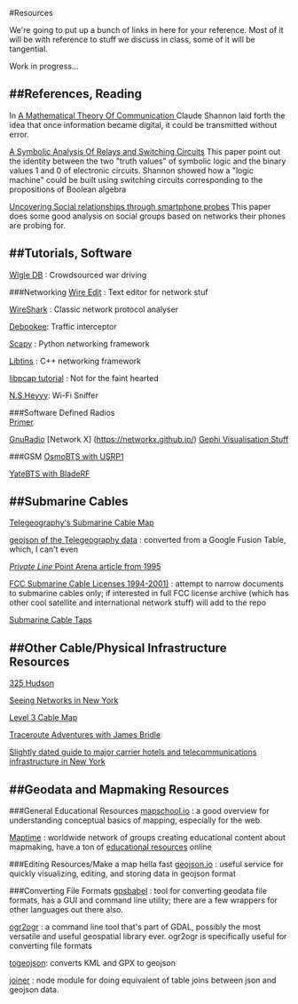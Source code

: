 #Resources

We're going to put up a bunch of links in here for your reference. Most of it will be with reference to stuff we discuss in class, some of it will be tangential.

Work in progress...



##References, Reading
---

In [A Mathematical Theory Of Communication ](http://cm.bell-labs.com/cm/ms/what/shannonday/shannon1948.pdf) Claude Shannon laid forth the idea that once information became digital, it could be transmitted without error. 

[A Symbolic Analysis Of Relays and Switching Circuits](https://www.cs.virginia.edu/~evans/greatworks/shannon38.pdf) This paper point out the identity between the two "truth values" of symbolic logic and the binary values 1 and 0 of electronic circuits. Shannon showed how a "logic machine" could be built using switching circuits corresponding to the propositions of Boolean algebra

[Uncovering Social relationships through smartphone probes](http://conferences.sigcomm.org/imc/2013/papers/imc148-barberaSP106.pdf) This paper does some good analysis on social groups based on networks their phones are probing for.

##Tutorials, Software
---
[Wigle DB](https://wigle.net) : Crowdsourced war driving



###Networking
[Wire Edit](https://wireedit.com/) : Text editor for network stuf

[WireShark](https://www.wireshark.org/) : Classic network protocol analyser

[Debookee]([http://www.iwaxx.com/debookee/): Traffic interceptor

[Scapy](http://www.secdev.org/projects/scapy/) : Python networking framework

[Libtins](http://libtins.github.io/) : C++ networking framework

[libpcap tutorial](http://eecs.wsu.edu/~sshaikot/docs/lbpcap/libpcap-tutorial.pdf) : Not for the faint hearted

[N.S.Heyyy](https://github.com/antiboredom/nsheyy_gui/releases): Wi-Fi Sniffer

###Software Defined Radios	
[Primer](https://github.com/samatt/ArtSec-SDR)

[GnuRadio](http://gnuradio.org/redmine/projects/gnuradio/wiki)
[Network X] (https://networkx.github.io/)
[Gephi Visualisation Stuff](http://gephi.github.io/)
	
###GSM
[OsmoBTS with USRP1](http://scriptogr.am/samatt/post/running-osmobts-with)

[YateBTS with BladeRF](http://scriptogr.am/samatt/post/running-yate-bts)

##Submarine Cables
---
[Telegeography's Submarine Cable Map](http://submarinecablemap.com)

[geojson of the Telegeography data](/march25/submarine_cables.geojson) : converted from a Google Fusion Table, which, I can't even

[*Private Line* Point Arena article from 1995](https://www.dropbox.com/s/ejdbrs9r4kf9mrq/private_line.pdf?dl=0)

[FCC Submarine Cable Licenses 1994-2001)](/march25/fcc) : attempt to narrow documents to submarine cables only; if interested in full FCC license archive (which has other cool satellite and international network stuff) will add to the repo

[Submarine Cable Taps](http://lifewinning.com/submarine-cable-taps)

##Other Cable/Physical Infrastructure Resources
---
[325 Hudson](https://gumroad.com/l/325Hudson)

[Seeing Networks in New York](http://seeingnetworks.in/nyc)

[Level 3 Cable Map](http://maps.level3.com)

[Traceroute Adventures with James Bridle](https://stml.makes.org/thimble/how-to-see-through-the-cloud)

[Slightly dated guide to major carrier hotels and telecommunications infrastructure in New York](http://cromwell-intl.com/travel/usa/new-york-internet/)

##Geodata and Mapmaking Resources
---

###General Educational Resources
[mapschool.io](http://mapschool.io) : a good overview for understanding conceptual basics of mapping, especially for the web.

[Maptime](http://maptime.io) : worldwide network of groups creating educational content about mapmaking, have a ton of [educational resources](http://maptime.io/lessons-resources/) online

###Editing Resources/Make a map hella fast
[geojson.io](http://geojson.io) : useful service for quickly visualizing, editing, and storing data in geojson format

###Converting File Formats
[gpsbabel](www.gpsbabel.org) : tool for converting geodata file formats, has a GUI and command line utility; there are a few wrappers for other languages out there also. 

[ogr2ogr](http://www.gdal.org/ogr2ogr.html) : a command line tool that's part of GDAL, possibly the most versatile and useful geospatial library ever. ogr2ogr is specifically useful for converting file formats

[togeojson](http://mapbox.github.io/togeojson/): converts KML and GPX to geojson

[joiner](https://github.com/mhkeller/joiner) : node module for doing equivalent of table joins between json and geojson data. 

